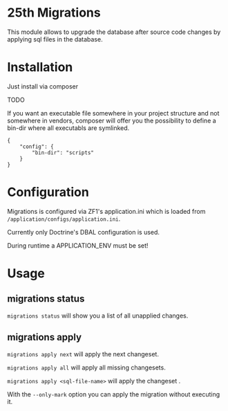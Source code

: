25th Migrations
===============

This module allows to upgrade the database after source code changes by applying sql files in the database.

Installation
============

Just install via composer

TODO

If you want an executable file somewhere in your project structure and not somewhere in vendors, composer will offer
you the possibility to define a bin-dir where all executabls are symlinked.

```
{
    "config": {
        "bin-dir": "scripts"
    }
}
```

Configuration
=============

Migrations is configured via ZF1's application.ini which is loaded from `/application/configs/application.ini`.

Currently only Doctrine's DBAL configuration is used.

During runtime a APPLICATION_ENV must be set!

Usage
=====

migrations status
-----------------

`migrations status` will show you a list of all unapplied changes.

migrations apply
----------------

`migrations apply next` will apply the next changeset.

`migrations apply all` will apply all missing changesets.

`migrations apply <sql-file-name>` will apply the changeset <sql-file-name>.

With the `--only-mark` option you can apply the migration without executing it.